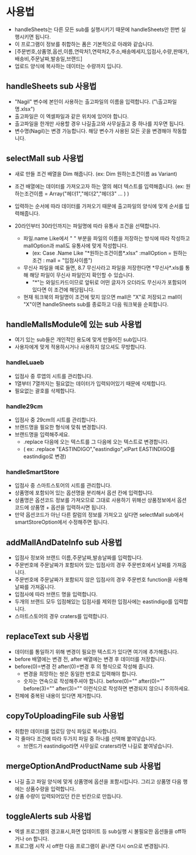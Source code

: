 # 사용법

- handleSheets는 다른 모든 sub를 실행시키기 때문에 handleSheets만 한번 실행시키면 됩니다.
- 이 프로그램이 정보를 취합하는 폼은 기본적으로 아래와 같습니다.
- [주문번호,상품명,옵션,이름,연락처1,연락처2,주소,배송메세지,입점사,수량,판매가,배송비,주문날짜,발송일,브랜드]
- 업로드 양식에 복사하는 데이터는 수량까지 입니다.

## handleSheets sub 사용법

- "Nagil" 변수에 본인이 사용하는 출고파일의 이름을 입력합니다. ("\출고파일명.xlsx")
- 출고파일은 이 엑셀파일과 같은 위치에 있어야 합니다.
- 출고파일을 한개만 사용할 경우 나길출고와 사무실출고 중 하나를 지우면 됩니다.
- 변수명(Nagil)는 변경 가능합니다. 해당 변수가 사용된 모든 곳을 변경해야 작동합니다.

## selectMall sub 사용법

- 새로 만들 조건 배열을 Dim 해줍니다. (ex: Dim 원하는조건이름 as Variant)
- 조건 배열에는 데이터를 가져오고자 하는 열의 헤더 텍스트를 입력해줍니다. (ex: 원하는조건이름 = Array("헤더1","헤더2","헤더3" ... ) )
- 입력하는 순서에 따라 데이터를 가져오기 때문에 출고파일의 양식에 맞게 순서를 입력해줍니다.

- 20라인부터 30라인까지는 파일명에 따라 유통사 조건을 선택합니다.
  - 파일.name Like에서 " " 부분을 파일의 이름을 저장하는 방식에 따라 작성하고 mallOption과 mall도 유통사에 맞게 작성합니다.
    - (ex: Case .Name Like "\*원하는조건이름\*.xlsx" :mallOption = 원하는조건 : mall = "입점사이름")
  - 무신사 파일을 예로 들면, 8.7 무신사라고 파일을 저장한다면 \*무신사\*.xls를 통해 해당 파일이 무신사 파일인지 확인할 수 있습니다.
    - "\*"는 와일드카드이므로 앞뒤로 어떤 글자가 오더라도 무신사가 포함되어 있다면 이 조건에 해당됩니다.
  - 현재 워크북의 파일명이 조건에 맞지 않으면 mall은 "X"로 저장되고 mall이 "X"이면 handleSheets sub를 종료하고 다음 워크북을 순회합니다.

## handleMallsModule에 있는 sub 사용법

- 여기 있는 sub들은 개인적인 용도에 맞게 만들어진 sub입니다.
- 사용자에게 맞게 적용하시거나 사용하지 않으셔도 무방합니다.

### handleLuaeb

- 입점사 중 루앱의 시트를 관리합니다.
- 1열부터 7열까지는 필요없는 데이터가 입력되어있기 때문에 삭제합니다.
- 필요없는 괄호를 삭제합니다.

### handle29cm

- 입점사 중 29cm의 시트를 관리합니다.
- 브랜드명을 필요한 형식에 맞춰 변경합니다.
- 브랜드명을 입력해주세요.
  - .replace 다음에 오는 텍스트를 그 다음에 오는 텍스트로 변경합니다.
  - ( ex: .replace "EASTINDIGO","eastindigo",xlPart EASTINDIGO를 eastindigo로 변경)

### handleSmartStore

- 입점사 중 스마트스토어의 시트를 관리합니다.
- 상품명에 포함되어 있는 옵션명을 분리해서 옵션 칸에 입력합니다.
- 상품명은 옵션코드 정보를 가져오므로 그대로 사용하기 위해선 상품정보에서 옵션코드에 상품명 + 옵션을 입력하시면 됩니다.
- 만약 옵션코드가 아닌 다른 칼럼의 정보를 가져오고 싶다면 selectMall sub에서 smartStoreOption에서 수정해주면 됩니다.

## addMallAndDateInfo sub 사용법

- 입점사 정보와 브랜드 이름,주문날짜,발송날짜를 입력합니다.
- 주문번호에 주문날짜가 포함되어 있는 입점사의 경우 주문번호에서 날짜를 가져옵니다.
- 주문번호에 주문날짜가 포함되지 않은 입점사의 경우 주문번호 function을 사용해 날짜를 가져옵니다.
- 입점사에 따라 브랜드 명을 입력합니다.
- 두개의 브랜드 모두 입점해있는 입점사를 제외한 입점사에는 eastindigo를 입력합니다.
- 스마트스토어의 경우 craters를 입력합니다.

## replaceText sub 사용법

- 데이터를 통일하기 위해 변경이 필요한 텍스트가 있다면 여기에 추가해줍니다.
- before 배열에는 변경 전, after 배열에는 변경 후 데이터를 저장합니다.
- before(0)=변경 전 after(0)=변경 후 의 형식으로 작성해 줍니다.
  - 변경을 희망하는 쌍은 동일한 번호로 입력해야 합니다.
  - 숫자는 연속으로 작성해주셔야 합니다. before(0)="" after(0)="" before(3)="" after(3)="" 이런식으로 작성하면 변경되지 않으니 주의하세요.
- 전체에 중복된 내용이 있다면 제거합니다.

## copyToUploadingFile sub 사용법

- 취합한 데이터를 업로딩 양식 파일로 복사합니다.
- 각 줄마다 조건에 따라 두가지 파일 중 하나를 선택해 붙여넣습니다.
  - 브랜드가 eastindigo라면 사무실로 craters라면 나길로 붙여넣습니다.

## mergeOptionAndProductName sub 사용법

- 나길 출고 파일 양식에 맞게 상품명에 옵션을 포함시킵니다. 그리고 상품명 다음 행에는 상품수량을 입력합니다.
- 상품 수량이 입력되어있던 칸은 빈칸으로 만듭니다.

## toggleAlerts sub 사용법

- 엑셀 프로그램의 경고표시,화면 업데이트 등 sub실행 시 불필요한 옵션들을 off하거나 on 합니다.
- 프로그램 시작 시 off한 다음 프로그램이 끝나면 다시 on으로 변경됩니다.
